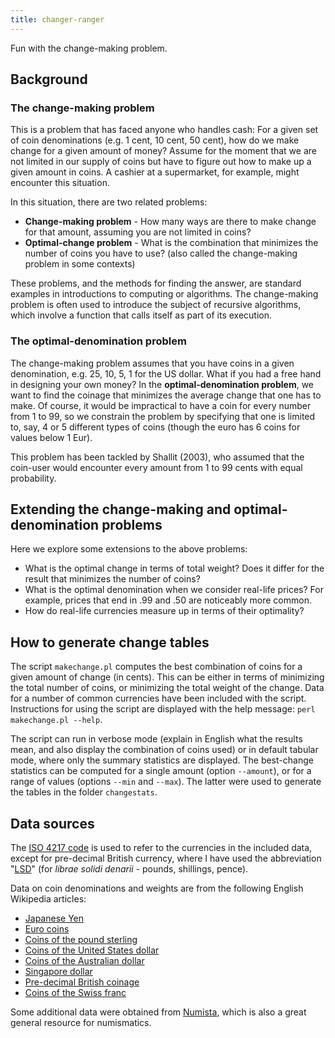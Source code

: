 ```yaml
---
title: changer-ranger
---
```


Fun with the change-making problem.

## Background

### The change-making problem

This is a problem that has faced anyone who handles cash: For a given set of coin denominations (e.g. 1 cent, 10 cent, 50 cent), how do we make change for a given amount of money? Assume for the moment that we are not limited in our supply of coins but have to figure out how to make up a given amount in coins. A cashier at a supermarket, for example, might encounter this situation.

In this situation, there are two related problems:

 * **Change-making problem** - How many ways are there to make change for that amount, assuming you are not limited in coins?
 * **Optimal-change problem** - What is the combination that minimizes the number of coins you have to use? (also called the change-making problem in some contexts)

These problems, and the methods for finding the answer, are standard examples in introductions to computing or algorithms. The change-making problem is often used to introduce the subject of recursive algorithms, which involve a function that calls itself as part of its execution.

### The optimal-denomination problem

The change-making problem assumes that you have coins in a given denomination, e.g. 25, 10, 5, 1 for the US dollar. What if you had a free hand in designing your own money? In the **optimal-denomination problem**, we want to find the coinage that minimizes the average change that one has to make. Of course, it would be impractical to have a coin for every number from 1 to 99, so we constrain the problem by specifying that one is limited to, say, 4 or 5 different types of coins (though the euro has 6 coins for values below 1 Eur).

This problem has been tackled by Shallit (2003), who assumed that the coin-user would encounter every amount from 1 to 99 cents with equal probability.

## Extending the change-making and optimal-denomination problems

Here we explore some extensions to the above problems:

 * What is the optimal change in terms of total weight? Does it differ for the result that minimizes the number of coins?
 * What is the optimal denomination when we consider real-life prices? For example, prices that end in .99 and .50 are noticeably more common.
 * How do real-life currencies measure up in terms of their optimality?

## How to generate change tables

The script `makechange.pl` computes the best combination of coins for a given amount of change (in cents). This can be either in terms of minimizing the total number of coins, or minimizing the total weight of the change. Data for a number of common currencies have been included with the script. Instructions for using the script are displayed with the help message: `perl makechange.pl --help`.

The script can run in verbose mode (explain in English what the results mean, and also display the combination of coins used) or in default tabular mode, where only the summary statistics are displayed. The best-change statistics can be computed for a single amount (option `--amount`), or for a range of values (options `--min` and `--max`). The latter were used to generate the tables in the folder `changestats`.

## Data sources

The [ISO 4217 code](https://en.wikipedia.org/wiki/ISO_4217) is used to refer to the currencies in the included data, except for pre-decimal British currency, where I have used the abbreviation "[LSD](https://en.wikipedia.org/wiki/£sd)" (for *librae solidi denarii* - pounds, shillings, pence).

Data on coin denominations and weights are from the following English Wikipedia articles:
 * [Japanese Yen](https://en.wikipedia.org/wiki/Japanese_yen)
 * [Euro coins](https://en.wikipedia.org/wiki/Euro_coins)
 * [Coins of the pound sterling](https://en.wikipedia.org/wiki/Coins_of_the_pound_sterling)
 * [Coins of the United States dollar](https://en.wikipedia.org/wiki/Coins_of_the_United_States_dollar)
 * [Coins of the Australian dollar](https://en.wikipedia.org/wiki/Coins_of_the_Australian_dollar)
 * [Singapore dollar](https://en.wikipedia.org/wiki/Singapore_dollar)
 * [Pre-decimal British coinage](https://en.wikipedia.org/wiki/Coins_of_the_pound_sterling)
 * [Coins of the Swiss franc](https://en.wikipedia.org/wiki/Coins_of_the_Swiss_franc)

Some additional data were obtained from [Numista](https://en.numista.com), which is also a great general resource for numismatics.
